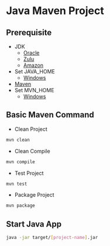 # Java Maven Project

## Prerequisite

* JDK
  * [Oracle](https://www.oracle.com/technetwork/java/javase/downloads/jdk8-downloads-2133151.html)
  * [Zulu](https://www.azul.com/downloads/zulu/)
  * [Amazon](https://docs.aws.amazon.com/corretto/latest/corretto-8-ug/downloads-list.html)
* Set JAVA_HOME
  * [Windows](https://confluence.atlassian.com/doc/setting-the-java_home-variable-in-windows-8895.html)
* [Maven](https://maven.apache.org/download.cgi)
* Set MVN_HOME
  * [Windows](https://www.mkyong.com/maven/how-to-install-maven-in-windows/)

## Basic Maven Command

* Clean Project

```sh
mvn clean
```

* Clean Compile

```sh
mvn compile
```

* Test Project

```sh
mvn test
```

* Package Project

```sh
mvn package
```

## Start Java App

```sh
java -jar target/[project-name].jar
```